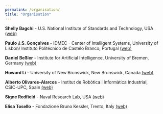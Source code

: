 ```yaml
---
permalink: /organisation/
title: "Organisation"
---
```




**Shelly Bagchi** - U.S. National Institute of Standards and Technology, USA [(web)](https://www.nist.gov/people/shelly-bagchi)

**Paulo J.S. Gonçalves** - IDMEC - Center of Intelligent Systems, University of Lisbon/ Instituto Politécnico de Castelo Branco, Portugal [(web)](https://scholar.google.com/citations?user=Yg7Q_LYAAAAJ&hl=pt-PT)

**Daniel Beßler** - Institute for Artificial Intelligence, University of Bremen, Germany [(web)](https://ai.uni-bremen.de/team/daniel_bessler)

**Howard Li** - University of New Brunswick, New Brunswick, Canada [(web)](https://www.unb.ca/faculty-staff/directory/engineering-electrical-and-computer/li-howard.html)

**Alberto Olivares-Alarcos** - Institut de Robòtica i Informàtica Industrial, CSIC-UPC, Spain [(web)](https://www.aolivaresalarcos.com/)

**Signe Redfield** - Naval Research Lab, USA [(web)](https://www.linkedin.com/in/signe-redfield-88279824/)

**Elisa Tosello** - Fondazione Bruno Kessler, Trento, Italy [(web)](https://elisatosello.github.io/)






